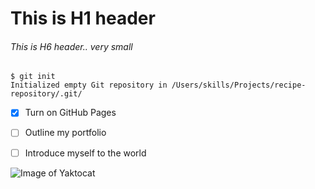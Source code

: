 # This is H1 header
###### This is H6 header.. very small

```
$ git init
Initialized empty Git repository in /Users/skills/Projects/recipe-repository/.git/
```

- [x] Turn on GitHub Pages
- [ ] Outline my portfolio
- [ ] Introduce myself to the world


![Image of Yaktocat](https://octodex.github.com/images/yaktocat.png)
